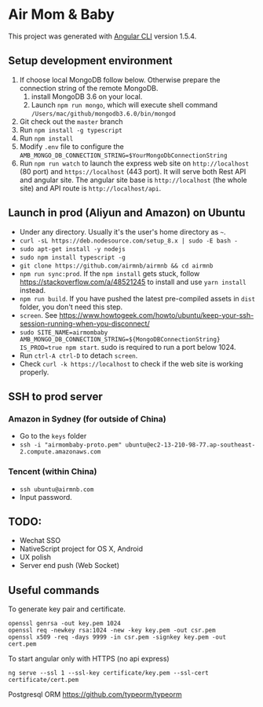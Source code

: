 # Air Mom & Baby

This project was generated with [Angular CLI](https://github.com/angular/angular-cli) version 1.5.4.

## Setup development environment
1. If choose local MongoDB follow below. Otherwise prepare the connection string of the remote MongoDB.
    1. install MongoDB 3.6 on your local.
    2. Launch `npm run mongo`, which will execute shell command `/Users/mac/github/mongodb3.6.0/bin/mongod`
2. Git check out the `master` branch
3. Run `npm install -g typescript`
4. Run `npm install`
5. Modify `.env` file to configure the `AMB_MONGO_DB_CONNECTION_STRING=$YourMongoDbConnectionString`
6. Run `npm run watch` to launch the express web site on `http://localhost` (80 port) and `https://localhost` (443 port). It will serve both Rest API and angular site. The angular site base is `http://localhost` (the whole site) and API route is `http://localhost/api`.

## Launch in prod (Aliyun and Amazon) on Ubuntu
* Under any directory. Usually it's the user's home directory as `~`.
* `curl -sL https://deb.nodesource.com/setup_8.x | sudo -E bash -`
* `sudo apt-get install -y nodejs`
* `sudo npm install typescript -g`
* `git clone https://github.com/airmnb/airmnb && cd airmnb`
* `npm run sync:prod`. If the `npm install` gets stuck, follow https://stackoverflow.com/a/48521245 to install and use `yarn install` instead.
* `npm run build`. If you have pushed the latest pre-compiled assets in `dist` folder, you don't need this step.
* `screen`. See https://www.howtogeek.com/howto/ubuntu/keep-your-ssh-session-running-when-you-disconnect/
* `sudo SITE_NAME=airmombaby AMB_MONGO_DB_CONNECTION_STRING=${MongoDBConnectionString} IS_PROD=true npm start`. sudo is required to run a port below 1024.
* Run `ctrl-A ctrl-D` to detach `screen`.
* Check `curl -k https://localhost` to check if the web site is working properly.

## SSH to prod server
### Amazon in Sydney (for outside of China)
* Go to the `keys` folder
* `ssh -i "airmombaby-proto.pem" ubuntu@ec2-13-210-98-77.ap-southeast-2.compute.amazonaws.com`

### Tencent (within China)
* `ssh ubuntu@airmnb.com`
* Input password.

## TODO:
* Wechat SSO
* NativeScript project for OS X, Android
* UX polish
* Server end push (Web Socket)

## Useful commands

To generate key pair and certificate.
```
openssl genrsa -out key.pem 1024
openssl req -newkey rsa:1024 -new -key key.pem -out csr.pem
openssl x509 -req -days 9999 -in csr.pem -signkey key.pem -out cert.pem
```

To start angular only with HTTPS (no api express)
```
ng serve --ssl 1 --ssl-key certificate/key.pem --ssl-cert certificate/cert.pem
```

Postgresql ORM https://github.com/typeorm/typeorm
